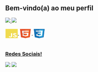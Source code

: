 ## Bem-vindo(a) ao meu perfil
 
 <div>
   <a href="https://github.com/1colombo">
   <img height="180em" src="https://github-readme-stats.vercel.app/api?username=1colombo&show_icons=true&theme=vue&include_all_commits=true&count_private=true"/>
   <img height="180em" src="https://github-readme-stats.vercel.app/api/top-langs/?username=1colombo&layout=compact&langs_count=6&theme=vue"/>
</div>
    
<div style="display: inline_block"><br>
  <img align="center" alt="Js" height="30" width="40" src="https://raw.githubusercontent.com/devicons/devicon/master/icons/javascript/javascript-plain.svg">
  <img align="center" alt="HTML" height="30" width="40" src="https://raw.githubusercontent.com/devicons/devicon/master/icons/html5/html5-original.svg">
  <img align="center" alt="CSS" height="30" width="40" src="https://raw.githubusercontent.com/devicons/devicon/master/icons/css3/css3-original.svg">
</div>
 
<br>
 
### Redes Sociais!
 
<div> 
  <a href = "jvcolombo.06@gmail.com"><img src="https://img.shields.io/badge/-Gmail-%23333?style=for-the-badge&logo=gmail&logoColor=white" target="_blank"></a>
  <a href="https://www.linkedin.com/in/joaocolombo1/" target="_blank"><img src="https://img.shields.io/badge/-LinkedIn-%230077B5?style=for-the-badge&logo=linkedin&logoColor=white" target="_blank"></a>
</div>
